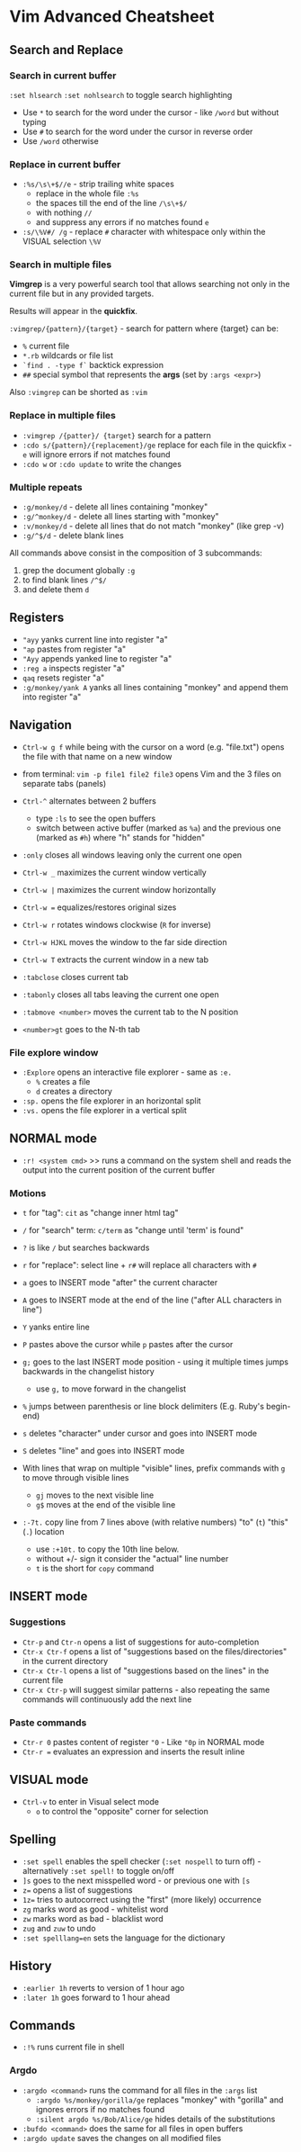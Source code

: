 # Vim Advanced Cheatsheet

## Search and Replace

### Search in current buffer
`:set hlsearch` `:set nohlsearch` to toggle search highlighting

* Use `*` to search for the word under the cursor - like `/word` but without typing
* Use `#` to search for the word under the cursor in reverse order
* Use `/word` otherwise

### Replace in current buffer

* `:%s/\s\+$//e` - strip trailing white spaces 
  - replace in the whole file `:%s` 
  - the spaces till the end of the line `/\s\+$/`
  - with nothing `//`
  - and suppress any errors if no matches found `e`
* `:s/\%V#/ /g` - replace `#` character with whitespace only within the VISUAL selection `\%V`

### Search in multiple files
__Vimgrep__ is a very powerful search tool that allows searching not only in the current file but in any provided targets. 

Results will appear in the __quickfix__.

`:vimgrep/{pattern}/{target}` - search for pattern where {target} can be:

  - `%` current file
  - `*.rb` wildcards or file list
  - `` `find . -type f` `` backtick expression
  - `##` special symbol that represents the __args__ (set by `:args <expr>`)

Also `:vimgrep` can be shorted as `:vim` 

### Replace in multiple files
 * `:vimgrep /{patter}/ {target}` search for a pattern
 * `:cdo s/{pattern}/{replacement}/ge` replace for each file in the quickfix - `e` will ignore errors if not matches found
 * `:cdo w` or `:cdo update` to write the changes

### Multiple repeats
* `:g/monkey/d` - delete all lines containing "monkey"
* `:g/^monkey/d` - delete all lines starting with "monkey"
* `:v/monkey/d` - delete all lines that do not match "monkey" (like grep -v)
* `:g/^$/d` - delete blank lines

All commands above consist in the composition of 3 subcommands:

1. grep the document globally `:g`
2. to find blank lines `/^$/`
3. and delete them `d`

## Registers
* `"ayy` yanks current line into register "a"
* `"ap` pastes from register "a"
* `"Ayy` appends yanked line to register "a"
* `:reg a` inspects register "a"
* `qaq` resets register "a"
* `:g/monkey/yank A` yanks all lines containing "monkey" and append them into register "a"

## Navigation

* `Ctrl-w g f` while being with the cursor on a word (e.g. "file.txt") opens the file with that name on a new window
* from terminal: `vim -p file1 file2 file3` opens Vim and the 3 files on separate tabs (panels)

* `Ctrl-^` alternates between 2 buffers
  - type `:ls` to see the open buffers
  - switch between active buffer (marked as `%a`) and the previous one (marked as `#h`) where "h" stands for "hidden"
* `:only` closes all windows leaving only the current one open
* `Ctrl-w _` maximizes the current window vertically
* `Ctrl-w |` maximizes the current window horizontally
* `Ctrl-w =` equalizes/restores original sizes
* `Ctrl-w r` rotates windows clockwise (`R` for inverse)
* `Ctrl-w HJKL` moves the window to the far side direction
* `Ctrl-w T` extracts the current window in a new tab
* `:tabclose` closes current tab
* `:tabonly` closes all tabs leaving the current one open
* `:tabmove <number>` moves the current tab to the N position
* `<number>gt` goes to the N-th tab

### File explore window
* `:Explore` opens an interactive file explorer - same as `:e.`
  - `%` creates a file
  - `d` creates a directory
* `:sp.` opens the file explorer in an horizontal split
* `:vs.` opens the file explorer in a vertical split


## NORMAL mode

* `:r! <system cmd>` >> runs a command on the system shell and reads the output into the current position of the current buffer

### Motions
* `t` for "tag": `cit` as "change inner html tag"
* `/` for "search" term: `c/term` as "change until 'term' is found" 
* `?` is like `/` but searches backwards
* `r` for "replace": select line + `r#` will replace all characters with `#`
* `a` goes to INSERT mode "after" the current character
* `A` goes to INSERT mode at the end of the line ("after ALL characters in line")
* `Y` yanks entire line
* `P` pastes above the cursor while `p` pastes after the cursor
* `g;` goes to the last INSERT mode position - using it multiple times jumps backwards in the changelist history
  - use `g,` to move forward in the changelist
* `%` jumps between parenthesis or line block delimiters (E.g. Ruby's begin-end)
* `s` deletes "character" under cursor and goes into INSERT mode
* `S` deletes "line" and goes into INSERT mode

* With lines that wrap on multiple "visible" lines, prefix commands with `g` to move through visible lines
  - `gj` moves to the next visible line
  - `g$` moves at the end of the visible line

* `:-7t.` copy line from 7 lines above (with relative numbers) "to" (`t`) "this" (`.`) location
  - use `:+10t.` to copy the 10th line below.
  - without +/- sign it consider the "actual" line number
  - `t` is the short for `copy` command


## INSERT mode

### Suggestions
* `Ctr-p` and `Ctr-n` opens a list of suggestions for auto-completion
* `Ctr-x Ctr-f` opens a list of "suggestions based on the files/directories" in the current directory
* `Ctr-x Ctr-l` opens a list of "suggestions based on the lines" in the current file
* `Ctr-x Ctr-p` will suggest similar patterns - also repeating the same commands will continuously add the next line 

### Paste commands
* `Ctr-r 0` pastes content of register `"0` - Like `"0p` in NORMAL mode
* `Ctr-r =` evaluates an expression and inserts the result inline


## VISUAL mode
* `Ctrl-v` to enter in Visual select mode
  - `o` to control the "opposite" corner for selection

## Spelling
* `:set spell` enables the spell checker (`:set nospell` to turn off) - alternatively `:set spell!` to toggle on/off
* `]s` goes to the next misspelled word - or previous one with `[s`
* `z=` opens a list of suggestions
* `1z=` tries to autocorrect using the "first" (more likely) occurrence
* `zg` marks word as good - whitelist word
* `zw` marks word as bad - blacklist word
* `zug` and `zuw` to undo
* `:set spelllang=en` sets the language for the dictionary

## History
* `:earlier 1h` reverts to version of 1 hour ago
* `:later 1h` goes forward to 1 hour ahead

## Commands
* `:!%` runs current file in shell

### Argdo
* `:argdo <command>` runs the command for all files in the `:args` list
  - `:argdo %s/monkey/gorilla/ge` replaces "monkey" with "gorilla" and ignores errors if no matches found
  - `:silent argdo %s/Bob/Alice/ge` hides details of the substitutions
* `:bufdo <command>` does the same for all files in open buffers
* `:argdo update` saves the changes on all modified files
